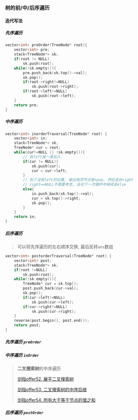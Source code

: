 ### 树的前/中/后序遍历

#### 迭代写法

##### 先序遍历

```CPP
vector<int> preOrder(TreeNode* root){
    vector<int> pre;
    stack<TreeNode*> sk;
    if(root != NULL)
        sk.push(root);
    while(!sk.empty()){
        pre.push_back(sk.top()->val);
        sk.pop();
        if(root->right!=NULL)
            sk.push(root->right);
        if(root->left!=NULL)
            sk.push(root->left);
    }
    return pre;
}
```


##### 中序遍历

```CPP
vector<int> inorderTraversal(TreeNode* root) {
    vector<int> in;
    stack<TreeNode*> sk;
    TreeNode* cur = root;
    while(cur!=NULL || !sk.empty()){
        // 有left就一直加入
        if(cur != NULL){
            sk.push(cur);
            cur = cur->left;
        }
        // 到了没有left的位置, 输出栈顶节点值+pop, 然后走向right
        // right==NULL不需要考虑, 会在下一次循环中继续走else
        else{
            in.push_back(sk.top()->val);
            cur = sk.top()->right;
            sk.pop();
        }
    }
    return in;
}
```

##### 后序遍历

> 可以将先序遍历的左右顺序交换, 最后反转`ans`数组

```CPP
vector<int> postorderTraversal(TreeNode* root) {
    vector<int> post;
    stack<TreeNode*> sk;
    if(root !=NULL)
        sk.push(root);
    while(!sk.empty()){
        TreeNode* cur = sk.top();
        post.push_back(cur->val);
        sk.pop();
        if(cur->left!=NULL)
            sk.push(cur->left);
        if(cur->right!=NULL)
            sk.push(cur->right);
    }
    reverse(post.begin(), post.end());
    return post;
}
```


##### 先序遍历 `preOrder`


##### 中序遍历 `inOrder`

> **二叉搜索树**的中序遍历
> 
> [剑指offer52. 展平二叉搜索树](/%E5%89%91%E6%8C%87offer/52.%20%E5%B1%95%E5%B9%B3%E4%BA%8C%E5%8F%89%E6%90%9C%E7%B4%A2%E6%A0%91.md)
>
> [剑指offer53. 二叉搜索树的中序后继](/%E5%89%91%E6%8C%87offer/53.%20%E4%BA%8C%E5%8F%89%E6%90%9C%E7%B4%A2%E6%A0%91%E4%B8%AD%E7%9A%84%E4%B8%AD%E5%BA%8F%E5%90%8E%E7%BB%A7.md)
>
> [剑指offer54. 所有大于等于节点的值之和](/%E5%89%91%E6%8C%87offer/54.%20%E6%89%80%E6%9C%89%E5%A4%A7%E4%BA%8E%E7%AD%89%E4%BA%8E%E8%8A%82%E7%82%B9%E7%9A%84%E5%80%BC%E4%B9%8B%E5%92%8C.md)


##### 后序遍历 `postOrder`